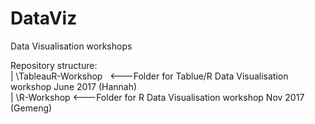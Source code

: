 # DataViz
Data Visualisation workshops

Repository structure:<br />
| \TableauR-Workshop   <---Folder for Tablue/R Data Visualisation workshop June 2017 (Hannah)<br />
| \R-Workshop  <---Folder for R Data Visualisation workshop Nov 2017 (Gemeng)
<br />

